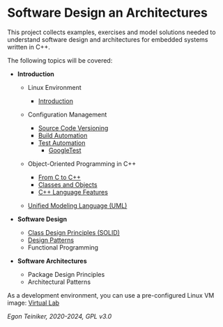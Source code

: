 # Software Design an Architectures

This project collects examples, exercises and model solutions needed to 
understand software design and architectures for embedded systems written in C++.

The following topics will be covered:

* **Introduction**
  * Linux Environment
     * [Introduction](https://github.com/teiniker/teiniker-lectures-computerscience/tree/master/linux)  
  
  * Configuration Management
     * [Source Code Versioning](https://github.com/teiniker/teiniker-lectures-computerscience/tree/master/configuration-management/versioning)
     * [Build Automation](https://github.com/teiniker/teiniker-lectures-computerscience/tree/master/configuration-management/building)
     * [Test Automation](https://github.com/teiniker/teiniker-lectures-computerscience/tree/master/configuration-management/testing)
        * [GoogleTest](configuration-management/testing/googletest/)

  * Object-Oriented Programming in C++
     * [From C to C++](https://github.com/teiniker/teiniker-lectures-computerscience/tree/master/programming-c%2B%2B) 
     * [Classes and Objects](oo-design/README.md)
     * [C++ Language Features](c%2B%2Bfeatures)
   * [Unified Modeling Language (UML)](https://github.com/teiniker/teiniker-lectures-computerscience/tree/master/configuration-management/documentation/uml/README.md)
     
* **Software Design** 
  * [Class Design Principles (SOLID)](solid-principles/README.md)
  * [Design Patterns](design-patterns)
  * Functional Programming
     
* **Software Architectures** 
  * Package Design Principles
  * Architectural Patterns

As a development environment, you can use a pre-configured Linux VM image:
[Virtual Lab](https://drive.google.com/drive/folders/1AzsF4Mvh1HJ8k6OW5W5hQ5CF0HdqA51l)



*Egon Teiniker, 2020-2024, GPL v3.0*
